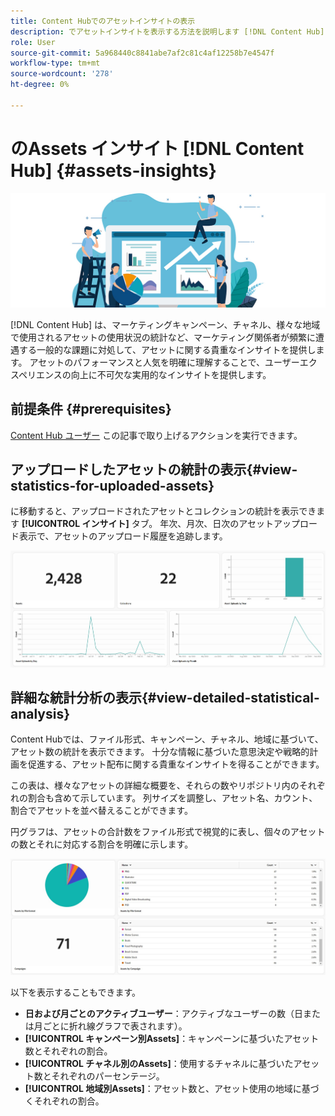 ```yaml
---
title: Content Hubでのアセットインサイトの表示
description: でアセットインサイトを表示する方法を説明します [!DNL Content Hub]
role: User
source-git-commit: 5a968440c8841abe7af2c81c4af12258b7e4547f
workflow-type: tm+mt
source-wordcount: '278'
ht-degree: 0%

---
```


# のAssets インサイト [!DNL Content Hub] {#assets-insights}

![Assets insights](assets/asset-insights-banner.jpg)

[!DNL Content Hub] は、マーケティングキャンペーン、チャネル、様々な地域で使用されるアセットの使用状況の統計など、マーケティング関係者が頻繁に遭遇する一般的な課題に対処して、アセットに関する貴重なインサイトを提供します。 アセットのパフォーマンスと人気を明確に理解することで、ユーザーエクスペリエンスの向上に不可欠な実用的なインサイトを提供します。

## 前提条件 {#prerequisites}

[Content Hub ユーザー](deploy-content-hub.md#onboard-content-hub-users) この記事で取り上げるアクションを実行できます。

## アップロードしたアセットの統計の表示{#view-statistics-for-uploaded-assets}

に移動すると、アップロードされたアセットとコレクションの統計を表示できます **[!UICONTROL インサイト]** タブ。 年次、月次、日次のアセットアップロード表示で、アセットのアップロード履歴を追跡します。

![アセット統計のアップロード](assets/assets-insights.jpg)

<!-- You can track the upload history of your assets over the past 30 days or gain a more comprehensive view with data spanning the last 12 months. This feature enables you to evaluate the upload count of assets.  -->

<!-- Go to the **[!UICONTROL [!DNL Insights]]** tab.

2. Select the desired time frame to view the statistics; you can opt for either last 30 days or last 12 months.

Data for the selected time frame is displayed, including the upload count for the specified duration. -->

## 詳細な統計分析の表示{#view-detailed-statistical-analysis}

Content Hubでは、ファイル形式、キャンペーン、チャネル、地域に基づいて、アセット数の統計を表示できます。 十分な情報に基づいた意思決定や戦略的計画を促進する、アセット配布に関する貴重なインサイトを得ることができます。

この表は、様々なアセットの詳細な概要を、それらの数やリポジトリ内のそれぞれの割合も含めて示しています。 列サイズを調整し、アセット名、カウント、割合でアセットを並べ替えることができます。

円グラフは、アセットの合計数をファイル形式で視覚的に表し、個々のアセットの数とそれに対応する割合を明確に示します。

![アセットタイプ統計別のアセットカウント](assets/insights-categorial-view.jpg)

以下を表示することもできます。

* **日および月ごとのアクティブユーザー**：アクティブなユーザーの数（日または月ごとに折れ線グラフで表されます）。
* **[!UICONTROL キャンペーン別Assets]**：キャンペーンに基づいたアセット数とそれぞれの割合。
* **[!UICONTROL チャネル別のAssets]**：使用するチャネルに基づいたアセット数とそれぞれのパーセンテージ。
* **[!UICONTROL 地域別Assets]**：アセット数と、アセット使用の地域に基づくそれぞれの割合。

